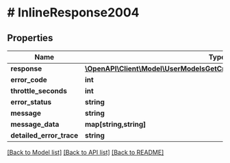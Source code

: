 # # InlineResponse2004

## Properties

Name | Type | Description | Notes
------------ | ------------- | ------------- | -------------
**response** | [**\OpenAPI\Client\Model\UserModelsGetCredentialTypesForAccountResponse[]**](UserModelsGetCredentialTypesForAccountResponse.md) |  | [optional]
**error_code** | **int** |  | [optional]
**throttle_seconds** | **int** |  | [optional]
**error_status** | **string** |  | [optional]
**message** | **string** |  | [optional]
**message_data** | **map[string,string]** |  | [optional]
**detailed_error_trace** | **string** |  | [optional]

[[Back to Model list]](../../README.md#models) [[Back to API list]](../../README.md#endpoints) [[Back to README]](../../README.md)
